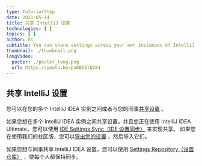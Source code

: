 ```yaml
---
type: TutorialStep
date: 2021-05-14
title: 共享 IntelliJ 设置
technologies: [ ]
topics: [ ]
author: hs
subtitle: You can share settings across your own instances of IntelliJ IDEA or with your colleagues
thumbnail: ./thumbnail.png
longVideo:
  poster: ./poster_long.png
  url: https://youtu.be/pnKBkblUV84
---
```


## 共享 IntelliJ 设置
您可以在您的多个 IntelliJ IDEA 实例之间或者与您的同事[共享设置](https://www.jetbrains.com/help/idea/sharing-your-ide-settings.html) 。

如果您想在多个 IntelliJ IDEA 实例之间共享设置，并且您正在使用 IntelliJ IDEA Ultimate，您可以使用 [IDE Settings Sync（IDE 设置同步）](https://www.jetbrains.com/help/idea/sharing-your-ide-settings.html#IDE_settings_sync) 来实现共享。 如果您在使用我们的社区版，您可以[导出您的设置](https://www.jetbrains.com/help/idea/sharing-your-ide-settings.html#import-export-settings) ，然后导入它们。

如果您想与同事共享 IntelliJ IDEA 设置，您可以使用 [Settings Repository（设置仓库）](https://www.jetbrains.com/help/idea/sharing-your-ide-settings.html#settings-repository) ，使每个人都保持同步。